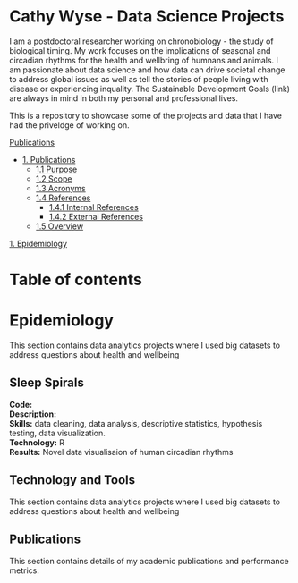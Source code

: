 # Cathy Wyse - Data Science Projects
I am a postdoctoral researcher working on chronobiology - the study of biological timing.  My work focuses on the implications of seasonal and circadian rhythms for the health and wellbring of humnans and animals.  I am passionate about data science and how data can drive societal change to address global issues as well as tell the stories of people living with disease or experiencing inquality.  The Sustainable Development Goals (link) are always in mind in both my personal and professional lives.


This is a repository to showcase some of the projects and data that I have had the priveldge of working on. 


[Publications](#-publications)


- [1. Publications](#-publications)
  * [1.1 Purpose](##-sleep_spirals)
  * [1.2 Scope](#12-scope)
  * [1.3 Acronyms](#13-acronyms)
  * [1.4 References](#14-references)
    + [1.4.1 Internal References](#141-internal-references)
    + [1.4.2 External References](#142-external-references)
  * [1.5 Overview](#15-overview)

[1. Epidemiology](#-epidemiology)

# Table of contents

# Epidemiology
This section contains data analytics projects where I used big datasets to address questions about health and wellbeing

## Sleep Spirals
**Code:** <link>  
**Description:**   
**Skills:** data cleaning, data analysis, descriptive statistics, hypothesis testing, data visualization.  
**Technology:** R   
**Results:** Novel data visualisaion of human circadian rhythms  



## Technology and Tools
This section contains data analytics projects where I used big datasets to address questions about health and wellbeing

## Publications
This section contains details of my academic publications and performance metrics.

